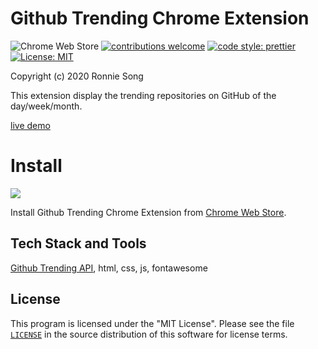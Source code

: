 # Github Trending Chrome Extension

![Chrome Web Store](https://img.shields.io/chrome-web-store/v/gillhpempkbfpbblallnbmmboboheehk)
[![contributions welcome](https://img.shields.io/badge/Contributions-welcome-brightgreen.svg?style=flat)](https://github.com/ronniesong0809/github-trending-chrome-extension/issues/new)
[![code style: prettier](https://img.shields.io/badge/code_style-prettier-ff69b4.svg?style=flat-square)](https://github.com/prettier/prettier)
[![License: MIT](https://img.shields.io/badge/License-MIT-yellow.svg)](https://github.com/ronniesong0809/github-trending-chrome-extension/blob/master/LICENSE)

Copyright (c) 2020 Ronnie Song

This extension display the trending repositories on GitHub of the day/week/month.

[live demo](https://ronniesong0809.github.io/github-trending-chrome-extension/)

# Install

<a href="https://chrome.google.com/webstore/detail/github-trending/gillhpempkbfpbblallnbmmboboheehk?utm_source=GitHub&utm_medium=ronniesong0809/github-trending-chrome-extension">
  <img src="https://developer.chrome.com/webstore/images/ChromeWebStore_Badge_v2_206x58.png" />
</a>

Install Github Trending Chrome Extension from [Chrome Web Store](https://chrome.google.com/webstore/detail/github-trending/gillhpempkbfpbblallnbmmboboheehk/related?hl=en).

## Tech Stack and Tools
[Github Trending API](https://github.com/huchenme/github-trending-api), html, css, js, fontawesome

## License
This program is licensed under the "MIT License". Please see the file [`LICENSE`](https://github.com/ronniesong0809/github-trending-chrome-extension/blob/master/LICENSE) in the source distribution of this software for license terms.